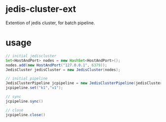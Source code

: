 # jedis-cluster-ext
Extention of jedis cluster, for batch pipeline. 

# usage

```java
// initial jediscluster
Set<HostAndPort> nodes = new HashSet<HostAndPort>();
nodes.add(new HostAndPort("127.0.0.1", 6379));
JedisCluster jedisCluster = new JedisCluster(nodes);

// initial pipeline
JedisClusterPipeline jcpipeline = new JedisClusterPipeline(jedisCluster);
jcpipeline.set("k1","v1");

// sync
jcpipeline.sync()

// close
jcpipeline.close()

```

